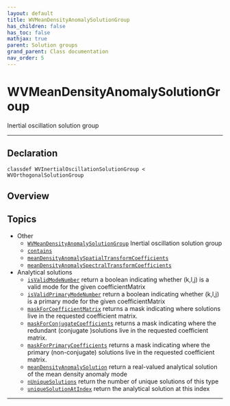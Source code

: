 ```yaml
---
layout: default
title: WVMeanDensityAnomalySolutionGroup
has_children: false
has_toc: false
mathjax: true
parent: Solution groups
grand_parent: Class documentation
nav_order: 5
---
```


#  WVMeanDensityAnomalySolutionGroup

Inertial oscillation solution group


---

## Declaration

<div class="language-matlab highlighter-rouge"><div class="highlight"><pre class="highlight"><code>classdef WVInertialOscillationSolutionGroup < WVOrthogonalSolutionGroup</code></pre></div></div>

## Overview
 
  


## Topics
+ Other
  + [`WVMeanDensityAnomalySolutionGroup`](/classes/solution-groups/wvmeandensityanomalysolutiongroup/wvmeandensityanomalysolutiongroup.html) Inertial oscillation solution group
  + [`contains`](/classes/solution-groups/wvmeandensityanomalysolutiongroup/contains.html) 
  + [`meanDensityAnomalySpatialTransformCoefficients`](/classes/solution-groups/wvmeandensityanomalysolutiongroup/meandensityanomalyspatialtransformcoefficients.html) 
  + [`meanDensityAnomalySpectralTransformCoefficients`](/classes/solution-groups/wvmeandensityanomalysolutiongroup/meandensityanomalyspectraltransformcoefficients.html) 
+ Analytical solutions
  + [`isValidModeNumber`](/classes/solution-groups/wvmeandensityanomalysolutiongroup/isvalidmodenumber.html) return a boolean indicating whether (k,l,j) is a valid mode for the given coefficientMatrix
  + [`isValidPrimaryModeNumber`](/classes/solution-groups/wvmeandensityanomalysolutiongroup/isvalidprimarymodenumber.html) return a boolean indicating whether (k,l,j) is a primary mode for the given coefficientMatrix
  + [`maskForCoefficientMatrix`](/classes/solution-groups/wvmeandensityanomalysolutiongroup/maskforcoefficientmatrix.html) returns a mask indicating where solutions live in the requested coefficient matrix.
  + [`maskForConjugateCoefficients`](/classes/solution-groups/wvmeandensityanomalysolutiongroup/maskforconjugatecoefficients.html) returns a mask indicating where the redundant (conjugate )solutions live in the requested coefficient matrix.
  + [`maskForPrimaryCoefficients`](/classes/solution-groups/wvmeandensityanomalysolutiongroup/maskforprimarycoefficients.html) returns a mask indicating where the primary (non-conjugate) solutions live in the requested coefficient matrix.
  + [`meanDensityAnomalySolution`](/classes/solution-groups/wvmeandensityanomalysolutiongroup/meandensityanomalysolution.html) return a real-valued analytical solution of the mean density anomaly mode
  + [`nUniqueSolutions`](/classes/solution-groups/wvmeandensityanomalysolutiongroup/nuniquesolutions.html) return the number of unique solutions of this type
  + [`uniqueSolutionAtIndex`](/classes/solution-groups/wvmeandensityanomalysolutiongroup/uniquesolutionatindex.html) return the analytical solution at this index


---